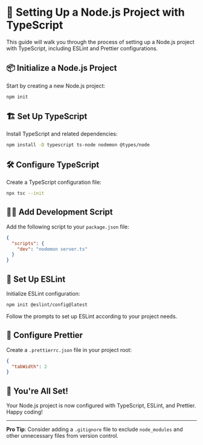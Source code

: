 # 🚀 Setting Up a Node.js Project with TypeScript

This guide will walk you through the process of setting up a Node.js project with TypeScript, including ESLint and Prettier configurations.

## 📦 Initialize a Node.js Project

Start by creating a new Node.js project:

```bash
npm init
```

## 🏗️ Set Up TypeScript

Install TypeScript and related dependencies:

```bash
npm install -D typescript ts-node nodemon @types/node
```

## 🛠️ Configure TypeScript

Create a TypeScript configuration file:

```bash
npx tsc --init
```

## 🏃‍♂️ Add Development Script

Add the following script to your `package.json` file:

```json
{
  "scripts": {
    "dev": "nodemon server.ts"
  }
}
```

## 🧹 Set Up ESLint

Initialize ESLint configuration:

```bash
npm init @eslint/config@latest
```

Follow the prompts to set up ESLint according to your project needs.

## 💅 Configure Prettier

Create a `.prettierrc.json` file in your project root:

```json
{
  "tabWidth": 2
}
```

## 🎉 You're All Set!

Your Node.js project is now configured with TypeScript, ESLint, and Prettier. Happy coding!

---

**Pro Tip**: Consider adding a `.gitignore` file to exclude `node_modules` and other unnecessary files from version control.